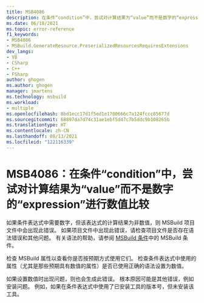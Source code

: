 ```yaml
---
title: MSB4086
description: 在条件“condition”中，尝试对计算结果为“value”而不是数字的“expression”进行数值比较。
ms.date: 06/18/2021
ms.topic: error-reference
f1_keywords:
- MSB4086
- MSBuild.GenerateResource.PreserializedResourcesRequiresExtensions
dev_langs:
- VB
- CSharp
- C++
- FSharp
author: ghogen
ms.author: ghogen
manager: jmartens
ms.technology: msbuild
ms.workload:
- multiple
ms.openlocfilehash: 8bd1ecc17d1f5ed1e1700666c7a124fccc85677d
ms.sourcegitcommit: 68897da7d74c31ae1ebf5d47c7b5ddc9b108265b
ms.translationtype: HT
ms.contentlocale: zh-CN
ms.lasthandoff: 08/13/2021
ms.locfileid: "122116339"
---
```

# <a name="msb4086-a-numeric-comparison-was-attempted-on-expression-that-evaluates-to-value-instead-of-a-number-in-condition-condition"></a>MSB4086：在条件“condition”中，尝试对计算结果为“value”而不是数字的“expression”进行数值比较

如果条件表达式中需要数字，但该表达式的计算结果为非数值，则 MSBuild 项目文件中会出现此错误。 如果项目文件中出现此错误，请检查项目文件是否存在语法错误和其他问题。 有关语法的帮助，请参阅 [MSBuild 条件](../msbuild-conditions.md)中的 MSBuild 条件。

检查 MSBuild 属性以查看你是否按预期方式使用它们。 检查条件表达式中使用的属性（尤其是那些预期具有数值的属性）是否已使用正确的语法设置为数值。

如果设置数值时出现问题，则也会生成此错误。 根本原因可能是其他错误，例如安装问题。 例如，如果在条件表达式中使用了已安装工具的版本号，但未安装该工具。
